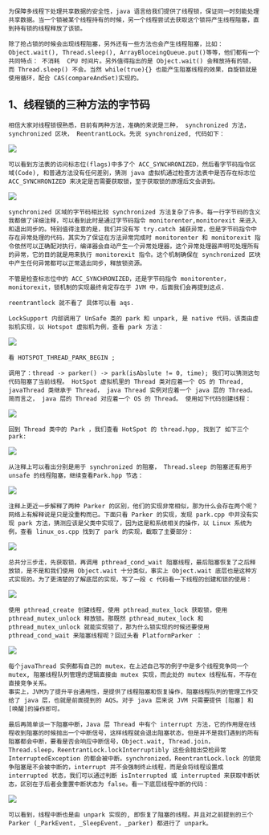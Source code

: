 ```
为保障多线程下处理共享数据的安全性，java 语言给我们提供了线程锁，保证同一时刻能处理共享数据。当一个锁被某个线程持有的时候，另一个线程尝试去获取这个锁将产生线程阻塞，直到持有锁的线程释放了该锁。
```

```
除了抢占锁的时候会出现线程阻塞，另外还有一些方法也会产生线程阻塞，比如：Object.wait(), Thread.sleep(), ArrayBloceingQueue.put()等等，他们都有一个共同特点： 不消耗  CPU 时间片。另外值得指出的是 Object.wait() 会释放持有的锁， 而 Thread.sleep() 不会。当然 while(true){} 也能产生阻塞线程的效果，自旋锁就是使用循环，配合 CAS(compareAndSet)实现的。
```

## 1、线程锁的三种方法的字节码

```
相信大家对线程锁很熟悉，目前有两种方法，准确的来说是三种， synchronized 方法， synchronized 区块， ReentrantLock。先说 synchronized, 代码如下：
```

![](深入理解java锁与线程阻塞images/01-01.jpg)

```
可以看到方法表的访问标志位(flags)中多了个 ACC_SYNCHRONIZED，然后看字节码指令区域(Code), 和普通方法没有任何差别，猜测 java 虚拟机通过检查方法表中是否存在标志位 ACC_SYNCHRONIZED 来决定是否需要获取锁，至于获取锁的原理后文会讲到。
```

![](深入理解java锁与线程阻塞images/01-02.jpg)

```
synchronized 区域的字节码相比较 synchronized 方法复杂了许多。每一行字节码的含义我都做了详细注释，可以看到此时是通过字节码指令 monitorenter,monitorexit 来进入和退出同步的。特别值得注意的是，我们并没有写 try.catch 捕获异常，但是字节码指令中 存在异常处理的代码，其实为了保证在方法异常完成时 monitorenter 和 monitorexit 指令依然可以正确配对执行，编译器会自动产生一个异常处理器，这个异常处理器声明可处理所有的异常，它的目的就是用来执行 monitorexit 指令。这个机制确保在 synchronized 区块中产生任何异常都可以正常退出同步，释放锁资源。
```

```
不管是检查标志位中的 ACC_SYNCHRONIZED，还是字节码指令 monitorenter，monitorexit，锁机制的实现最终肯定存在于 JVM 中，后面我们会再提到这点.
```

```
reentrantlock 就不看了 具体可以看 aqs.
```

```
LockSupport 内部调用了 UnSafe 类的 park 和 unpark, 是 native 代码，该类由虚拟机实现，以 Hotspot 虚拟机为例，查看 park 方法：
```

![](深入理解java锁与线程阻塞images/01-03.jpg)

```
看 HOTSPOT_THREAD_PARK_BEGIN ;

调用了：thread -> parker() -> park(isAbslute != 0, time); 我们可以猜测这句代码阻塞了当前线程。 HotSpot 虚拟机里的 Thread 类对应着一个 OS 的 Thread, javaThread 类继承于 Thread， java Thread 实例对应着一个 java 层的 Thread。 
简而言之， java 层的 Thread 对应着一个 OS 的 Thread。 使用如下代码创建线程：
```

![](深入理解java锁与线程阻塞images/01-04.jpg)

```
回到 Thread 类中的 Park ，我们查看 HotSpot 的 thread.hpp, 找到了 如下三个 park:
```

![](深入理解java锁与线程阻塞images/01-05.jpg)

```
从注释上可以看出分别是用于 synchronized 的阻塞， Thread.sleep 的阻塞还有用于 unsafe 的线程阻塞，继续查看Park.hpp 节选：
```

![](深入理解java锁与线程阻塞images/01-06.jpg)

```
注释上更近一步解释了两种 Parker 的区别，他们的实现非常相似，那为什么会存在两个呢？网络上有解释说是只是没重构而已。下面只看 Parker 的实现，发现 park.cpp 中并没有实现 park 方法，猜测应该是父类中实现了，因为这是和系统相关的操作，以 Linux 系统为例，查看 linux_os.cpp 找到了 park 的实现，截取了主要部分：
```

![](深入理解java锁与线程阻塞images/01-07.jpg)

```
总共分三步走，先获取锁，再调用 pthread_cond_wait 阻塞线程，最后阻塞恢复了之后释放锁，是不是和我们使用 Object.wait 十分类似，事实上 Object.wait 底层也是这种方式实现的。为了更清楚的了解底层的实现，写了一段 c 代码看一下线程的创建和锁的使用：
```

![](深入理解java锁与线程阻塞images/01-08.jpg)

```
使用 pthread_create 创建线程，使用 pthread_mutex_lock 获取锁，使用 pthread_mutex_unlock 释放锁。那既然 pthread_mutex_lock 和 pthread_mutex_unlock 就能实现锁了，那为什么锁实现的时候还要使用 pthread_cond_wait 来阻塞线程呢？回过头看 PlatformParker ：
```

![](深入理解java锁与线程阻塞images/01-09.jpg)

```
每个javaThread 实例都有自己的 mutex，在上述自己写的例子中是多个线程竞争同一个 mutex, 阻塞线程队列管理的逻辑直接由 mutex 实现，而此处的 mutex 线程私有，不存在直接竞争关系。
事实上，JVM为了提升平台通用性，是提供了线程阻塞和恢复操作，阻塞线程队列的管理工作交给了 java 层，也就是前面提到的 AQS。对于 java 层来说 JVM 只需要提供 [阻塞] 和 [唤醒]的操作即可。
```

```
最后再简单谈一下阻塞中断，Java 层 Thread 中有个 interrupt 方法，它的作用是在线程收到阻塞的时候抛出一个中断信号，这样线程就会退出阻塞状态，但是并不是我们遇到的所有阻塞都会中断，要看是否会响应中断信号，Object.wait, Thread.join，Thread.sleep，ReentrantLock.lockInterruptibly 这些会抛出受检异常 InterruptedException 的都会被中断。synchronized，ReentrantLock.lock 的锁竞争阻塞是不会被中断的，interrupt 并不会强制终止线程，而是会将线程设置成 interrupted 状态，我们可以通过判断 isInterrupted 或 interrupted 来获取中断状态，区别在于后者会重置中断状态为 false。看一下底层线程中断的代码：
```

![](深入理解java锁与线程阻塞images/01-10.jpg)

```
可以看到，线程中断也是由 unpark 实现的, 即恢复了阻塞的线程。并且对之前提到的三个 Parker (_ParkEvent，_SleepEvent，_parker) 都进行了 unpark。
```





